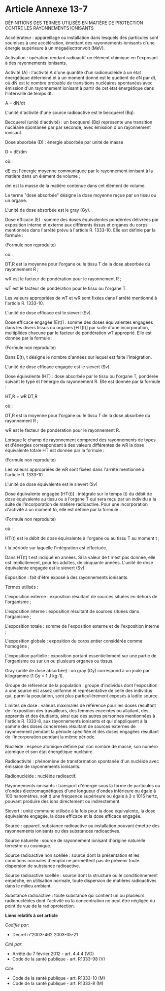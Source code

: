 # Article Annexe 13-7

DÉFINITIONS DES TERMES UTILISÉS EN MATIÈRE DE PROTECTION CONTRE LES RAYONNEMENTS IONISANTS  

Accélérateur : appareillage ou installation dans lesquels des particules sont soumises à une accélération, émettant des
rayonnements ionisants d'une énergie supérieure à un mégaélectronvolt (MeV).

Activation : opération rendant radioactif un élément chimique en l'exposant à des rayonnements ionisants.

Activité (A) : l'activité A d'une quantité d'un radionucléide à un état énergétique déterminé et à un moment donné est le
quotient de dN par dt, où dN est le nombre probable de transitions nucléaires spontanées avec émission d'un rayonnement
ionisant à partir de cet état énergétique dans l'intervalle de temps dt.

A = dN/dt

L'unité d'activité d'une source radioactive est le becquerel (Bq).

Becquerel (unité d'activité) : un becquerel (Bq) représente une transition nucléaire spontanée par par seconde, avec émission
d'un rayonnement ionisant.

Dose absorbée (D) : énergie absorbée par unité de masse

D = dE/dm

où :

dE est l'énergie moyenne communiquée par le rayonnement ionisant à la matière dans un élément de volume ;

dm est la masse de la matière contenue dans cet élément de volume.

Le terme "dose absorbée" désigne la dose moyenne reçue par un tissu ou un organe.

L'unité de dose absorbée est le gray (Gy).

Dose efficace (E) : somme des doses équivalentes pondérées délivrées par exposition interne et externe aux différents tissus
et organes du corps mentionnés dans l'arrêté prévu à l'article R. 1333-10. Elle est définie par la formule :

(Formule non reproduite)

où :

DT,R est la moyenne pour l'organe ou le tissu T de la dose absorbée du rayonnement R ;

wR est le facteur de pondération pour le rayonnement R ;

wT est le facteur de pondération pour le tissu ou l'organe T.

Les valeurs appropriées de wT et wR sont fixées dans l'arrêté mentionné à l'article R. 1333-10.

L'unité de dose efficace est le sievert (Sv).

Dose efficace engagée [E(t)] : somme des doses équivalentes engagées dans les divers tissus ou organes [HT(t)] par suite
d'une incorporation, multipliées chacune par le facteur de pondération wT approprié. Elle est donnée par la formule :

(Formule non reproduite)

Dans E(t), t désigne le nombre d'années sur lequel est faite l'intégration.

L'unité de dose efficace engagée est le sievert (Sv).

Dose équivalente (HT) : dose absorbée par le tissu ou l'organe T, pondérée suivant le type et l'énergie du rayonnement R.
Elle est donnée par la formule :

HT,R = wR DT,R

où :

DT,R est la moyenne pour l'organe ou le tissu T de la dose absorbée du rayonnement R ;

wR est le facteur de pondération pour le rayonnement R.

Lorsque le champ de rayonnement comprend des rayonnements de types et d'énergies correspondant à des valeurs différentes de
wR la dose équivalente totale HT est donnée par la formule :

(Formule non reproduite)

Les valeurs appropriées de wR sont fixées dans l'arrêté mentionné à l'article R. 1333-10.

L'unité de dose équivalente est le sievert (Sv)

Dose équivalente engagée [HT(t)] : intégrale sur le temps (t) du débit de dose équivalente au tissu ou à l'organe T qui sera
reçu par un individu à la suite de l'incorporation de matière radioactive. Pour une incorporation d'activité à un moment to,
elle est définie par la formule :

(Formule non reproduite)

où :

HT(t) est le débit de dose équivalente à l'organe ou au tissu T au moment t ;

t la période sur laquelle l'intégration est effectuée.

Dans HT(t) t est indiqué en années. Si la valeur de t n'est pas donnée, elle est implicitement, pour les adultes, de
cinquante années. L'unité de dose équivalente engagée est le sievert (Sv).

Exposition : fait d'être exposé à des rayonnements ionisants.

Termes utilisés :

L'exposition externe : exposition résultant de sources situées en dehors de l'organisme ;

L'exposition interne : exposition résultant de sources situées dans l'organisme ;

L'exposition totale : somme de l'exposition externe et de l'exposition interne ;

L'exposition globale : exposition du corps entier considérée comme homogène ;

L'exposition partielle : exposition portant essentiellement sur une partie de l'organisme ou sur un ou plusieurs organes ou
tissus.

Gray (unité de dose absorbée) : un gray (Gy) correspond à un joule par kilogramme (1 Gy = 1 J kg-1).

Groupe de référence de la population : groupe d'individus dont l'exposition à une source est assez uniforme et représentative
de celle des individus qui, parmi la population, sont plus particulièrement exposés à ladite source.

Limites de dose : valeurs maximales de référence pour les doses résultant de l'exposition des travailleurs, des femmes
enceintes ou allaitant, des apprentis et des étudiants, ainsi que des autres personnes mentionnées à l'article R. 1333-8, aux
rayonnements ionisants et qui s'appliquent à la somme des doses concernées résultant de sources externes de rayonnement
pendant la période spécifiée et des doses engagées résultant de l'incorporation pendant la même période.

Nucléide : espèce atomique définie par son nombre de masse, son numéro atomique et son état énergétique nucléaire.

Radioactivité : phénomène de transformation spontanée d'un nucléide avec émission de rayonnements ionisants.

Radionucléide : nucléide radioactif.

Rayonnements ionisants : transport d'énergie sous la forme de particules ou d'ondes électromagnétiques d'une longueur d'ondes
inférieure ou égale à 100 nanomètres, soit d'une fréquence supérieure ou égale à 3 x 1015 hertz, pouvant produire des ions
directement ou indirectement.

Sievert : unité commune utilisée à la fois pour la dose équivalente, la dose équivalente engagée, la dose efficace et la dose
efficace engagée.

Source : appareil, substance radioactive ou installation pouvant émettre des rayonnements ionisants ou des substances
radioactives.

Source naturelle : source de rayonnement ionisant d'origine naturelle terrestre ou cosmique.

Source radioactive non scellée : source dont la présentation et les conditions normales d'emploi ne permettent pas de
prévenir toute dispersion de substance radioactive.

Source radioactive scellée : source dont la structure ou le conditionnement empêche, en utilisation normale, toute dispersion
de matières radioactives dans le milieu ambiant.

Substance radioactive : toute substance qui contient un ou plusieurs radionucléides dont l'activité ou la concentration ne
peut être négligée du point de vue de la radioprotection.

**Liens relatifs à cet article**

_Codifié par_:

  - Décret n°2003-462 2003-05-21

_Cité par_:

  - Arrêté du 7 février 2012 - art. 4.4.4 (VD)
  - Code de la santé publique - art. R1333-98 (V)

_Cite_:

  - Code de la santé publique - art. R1333-10 (M)
  - Code de la santé publique - art. R1333-8 (M)

